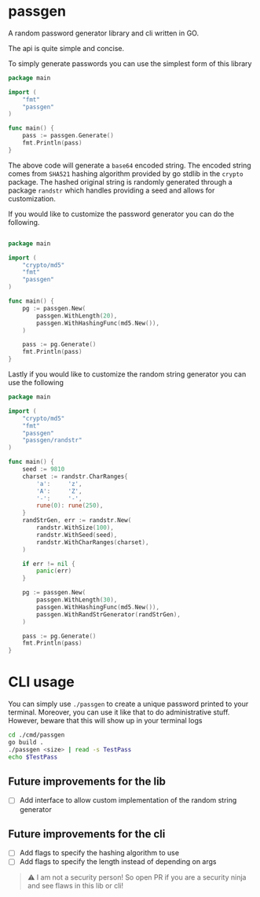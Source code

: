 # passgen

A random password generator library and cli written in GO.

The api is quite simple and concise.

To simply generate passwords you can use the simplest form of this library

```go
package main

import (
	"fmt"
	"passgen"
)

func main() {
	pass := passgen.Generate()
	fmt.Println(pass)
}
````

The above code will generate a `base64` encoded string. The encoded string comes from `SHA521` hashing algorithm
provided
by go stdlib in the `crypto` package. The hashed original string is randomly generated through a package `randstr` which
handles providing a seed and allows for customization.

If you would like to customize the password generator you can do the following.

```go

package main

import (
	"crypto/md5"
	"fmt"
	"passgen"
)

func main() {
	pg := passgen.New(
		passgen.WithLength(20),
		passgen.WithHashingFunc(md5.New()),
	)

	pass := pg.Generate()
	fmt.Println(pass)
}
```

Lastly if you would like to customize the random string generator you can use the following

```go
package main

import (
	"crypto/md5"
	"fmt"
	"passgen"
	"passgen/randstr"
)

func main() {
	seed := 9810
	charset := randstr.CharRanges{
		'a':     'z',
		'A':     'Z',
		'-':     '-',
		rune(0): rune(250),
	}
	randStrGen, err := randstr.New(
		randstr.WithSize(100),
		randstr.WithSeed(seed),
		randstr.WithCharRanges(charset),
	)

	if err != nil {
		panic(err)
	}

	pg := passgen.New(
		passgen.WithLength(30),
		passgen.WithHashingFunc(md5.New()),
		passgen.WithRandStrGenerator(randStrGen),
	)

	pass := pg.Generate()
	fmt.Println(pass)
}
```

# CLI usage

You can simply use `./passgen` to create a unique password printed to your terminal. 
Moreover, you can use it like that to do administrative stuff. However, beware that this will show up in your terminal 
logs
```bash
cd ./cmd/passgen
go build .
./passgen <size> | read -s TestPass
echo $TestPass
```

## Future improvements for the lib
- [ ] Add interface to allow custom implementation of the random string generator

## Future improvements for the cli
- [ ] Add flags to specify the hashing algorithm to use
- [ ] Add flags to specify the length instead of depending on args

> ⚠️ I am not a security person! So open PR if you are a security ninja and see flaws in this lib or cli!
